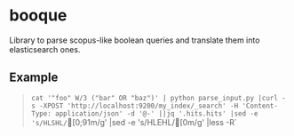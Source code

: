 # booque

Library to parse scopus-like boolean queries and translate them into
elasticsearch ones.

## Example

> `cat '"foo" W/3 ("bar" OR "baz")' | python parse_input.py |curl -s -XPOST 'http://localhost:9200/my_index/_search' -H 'Content-Type: application/json' -d '@-' ||jq '.hits.hits' |sed -e 's/HLSHL/`[0;91m/g' |sed -e 's/HLEHL/[0m/g'  |less -R`
